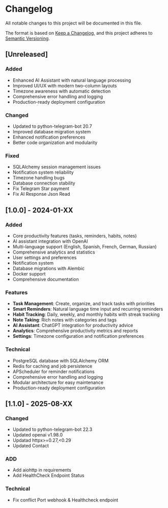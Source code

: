# Changelog

All notable changes to this project will be documented in this file.

The format is based on [Keep a Changelog](https://keepachangelog.com/en/1.0.0/),
and this project adheres to [Semantic Versioning](https://semver.org/spec/v2.0.0.html).

## [Unreleased]

### Added
- Enhanced AI Assistant with natural language processing
- Improved UI/UX with modern two-column layouts
- Timezone awareness with automatic detection
- Comprehensive error handling and logging
- Production-ready deployment configuration

### Changed
- Updated to python-telegram-bot 20.7
- Improved database migration system
- Enhanced notification preferences
- Better code organization and modularity

### Fixed
- SQLAlchemy session management issues
- Notification system reliability
- Timezone handling bugs
- Database connection stability
- Fix Telegram Star payment  
- Fix AI Response Json Read 

## [1.0.0] - 2024-01-XX

### Added
- Core productivity features (tasks, reminders, habits, notes)
- AI assistant integration with OpenAI
- Multi-language support (English, Spanish, French, German, Russian)
- Comprehensive analytics and statistics
- User settings and preferences
- Notification system
- Database migrations with Alembic
- Docker support
- Comprehensive documentation

### Features
- **Task Management**: Create, organize, and track tasks with priorities
- **Smart Reminders**: Natural language time input and recurring reminders
- **Habit Tracking**: Daily, weekly, and monthly habits with streak tracking
- **Note Taking**: Rich notes with categories and tags
- **AI Assistant**: ChatGPT integration for productivity advice
- **Analytics**: Comprehensive productivity metrics and reports
- **Settings**: Timezone configuration and notification preferences

### Technical
- PostgreSQL database with SQLAlchemy ORM
- Redis for caching and job persistence
- APScheduler for reminder notifications
- Comprehensive error handling and logging
- Modular architecture for easy maintenance
- Production-ready deployment configuration 

## [1.1.0] - 2025-08-XX

### Changed
- Updated to python-telegram-bot 22.3
- Updated openai v1.98.0
- Updatad httpx>=0.27,<0.29
- Updated Contact

### ADD
- Add aiohttp in requirements
- Add HealthCheck Endpoint Status

### Technical
- Fix conflict Port webhook & Healthcheck endpoint